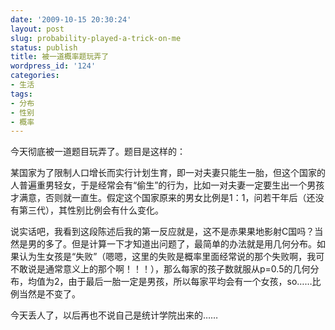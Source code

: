 ```yaml
---
date: '2009-10-15 20:30:24'
layout: post
slug: probability-played-a-trick-on-me
status: publish
title: 被一道概率题玩弄了
wordpress_id: '124'
categories:
- 生活
tags:
- 分布
- 性别
- 概率
---
```


今天彻底被一道题目玩弄了。题目是这样的：

某国家为了限制人口增长而实行计划生育，即一对夫妻只能生一胎，但这个国家的人普遍重男轻女，于是经常会有“偷生”的行为，比如一对夫妻一定要生出一个男孩才满意，否则就一直生。假定这个国家原来的男女比例是1：1，问若干年后（还没有第三代），其性别比例会有什么变化。

说实话吧，我看到这段陈述后我的第一反应就是，这不是赤果果地影射C国吗？当然是男的多了。但是计算一下才知道出问题了，最简单的办法就是用几何分布。如果认为生女孩是“失败”（嗯嗯，这里的失败是概率里面经常说的那个失败啊，我可不敢说是通常意义上的那个啊！！！），那么每家的孩子数就服从p=0.5的几何分布，均值为2，由于最后一胎一定是男孩，所以每家平均会有一个女孩，so……比例当然是不变了。

今天丢人了，以后再也不说自己是统计学院出来的……
